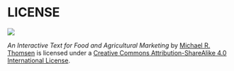 # LICENSE

![](https://i.creativecommons.org/l/by-sa/4.0/88x31.png)

*An Interactive Text for Food and Agricultural Marketing* by [Michael R. Thomsen](https://agribusiness.uark.edu/directory/index/uid/mthomsen/name/Michael+R.+Thomsen/) is licensed under a [Creative Commons Attribution-ShareAlike 4.0 International License](https://creativecommons.org/licenses/by-sa/4.0/).

